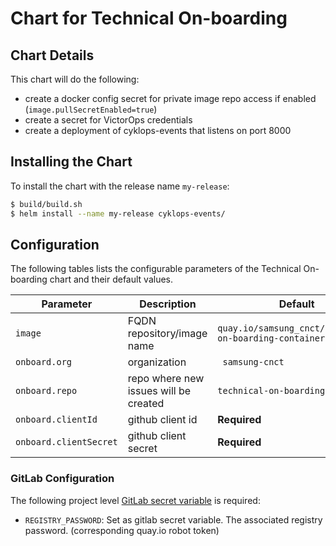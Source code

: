 # Chart for Technical On-boarding

## Chart Details

This chart will do the following:

* create a docker config secret for private image repo access if enabled (`image.pullSecretEnabled=true`)
* create a secret for VictorOps credentials
* create a deployment of cyklops-events that listens on port 8000

## Installing the Chart

To install the chart with the release name `my-release`:

```bash
$ build/build.sh
$ helm install --name my-release cyklops-events/
```

## Configuration

The following tables lists the configurable parameters of the Technical On-boarding chart and their default values.

| Parameter                | Description                                     | Default                                                |
| ------------------------ | ----------------------------------------------- | ------------------------------------------------------ |
| `image           `       | FQDN repository/image name                      | `quay.io/samsung_cnct/technical-on-boarding-container` |
| `onboard.org`            | organization                                    | ` samsung-cnct`                                        |
| `onboard.repo`           | repo where new issues will be created           | `technical-on-boarding`                                |
| `onboard.clientId`       | github client id                                |  **Required**                                          |
| `onboard.clientSecret`   | github client secret                            |  **Required**                                          |

### GitLab Configuration

The following project level [GitLab secret variable](https://git.cnct.io/help/ci/variables/README.md#secret-variables)
is required:

  - `REGISTRY_PASSWORD`: Set as gitlab secret variable. The associated registry password. (corresponding quay.io robot token)
